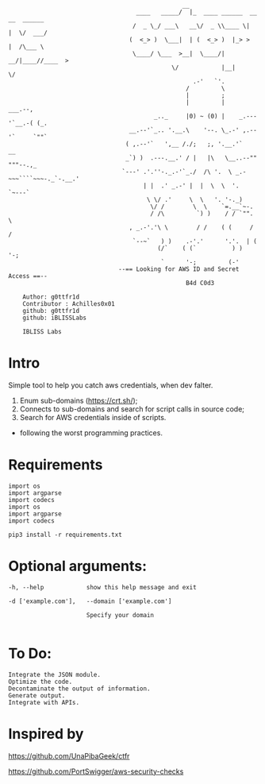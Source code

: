 ```shell
                                                 __                              
                                    ____   _____/  |_  ____ ______  __ __  ______
                                   /  _ \_/ ___\   __\/  _ \\____ \|  |  \/  ___/
                                  (  <_> )  \___|  | (  <_> )  |_> >  |  /\___ \ 
                                   \____/ \___  >__|  \____/|   __/|____//____  >
                                              \/            |__|              \/ 
                                                    .-'   `'.
                                                  /         \
                                                  |         ;
                                                  |         |           ___.--,
                                         _.._     |0) ~ (0) |    _.---'`__.-( (_.
                                  __.--'`_.. '.__.\    '--. \_.-' ,.--'`     `""`
                                 ( ,.--'`   ',__ /./;   ;, '.__.'`    __
                                 _`) )  .---.__.' / |   |\   \__..--""  """--.,_
                                `---' .'.''-._.-'`_./  /\ '.  \ _.-~~~````~~~-._`-.__.'
                                      | |  .' _.-' |  |  \  \  '.               `~---`
                                       \ \/ .'     \  \   '. '-._)
                                        \/ /        \  \    `=.__`~-.
                                        / /\         `) )    / / `"". \
                                  , _.-'.'\ \        / /    ( (     / /
                                   `--~`   ) )    .-'.'      '.'.  | (
                                          (/`    ( (`          ) )  '-;
                                           `      '-;         (-'
                               --== Looking for AWS ID and Secret Access ==--
                                                  B4d C0d3
    
    Author: g0ttfr1d
    Contributor : Achilles0x01
    github: g0ttfr1d
    github: iBLISSLabs
    
    IBLISS Labs

```

# Intro
Simple tool to help you catch aws credentials, when dev falter.
  1. Enum sub-domains (https://crt.sh/);
  2. Connects to sub-domains and search for script calls in source code;
  3. Search for AWS credentials inside of scripts.

- following the worst programming practices.


# Requirements

```shell
import os
import argparse
import codecs
import os
import argparse
import codecs

pip3 install -r requirements.txt
```


# Optional arguments:

  ```shell
  -h, --help            show this help message and exit
  
  -d ['example.com'],   --domain ['example.com'] 
                        
                        Specify your domain
                        
  ```
  
  
# To Do:
  
```shell
Integrate the JSON module.
Optimize the code.
Decontaminate the output of information.
Generate output.
Integrate with APIs.
```


# Inspired by
https://github.com/UnaPibaGeek/ctfr

https://github.com/PortSwigger/aws-security-checks
